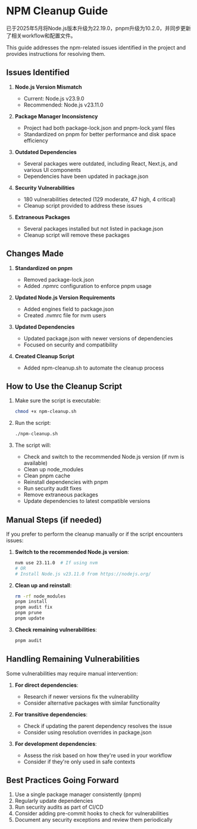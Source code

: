 # NPM Cleanup Guide

已于2025年5月将Node.js版本升级为22.19.0，pnpm升级为10.2.0，并同步更新了相关workflow和配置文件。

This guide addresses the npm-related issues identified in the project and provides instructions for resolving them.

## Issues Identified

1. **Node.js Version Mismatch**
   - Current: Node.js v23.9.0
   - Recommended: Node.js v23.11.0

2. **Package Manager Inconsistency**
   - Project had both package-lock.json and pnpm-lock.yaml files
   - Standardized on pnpm for better performance and disk space efficiency

3. **Outdated Dependencies**
   - Several packages were outdated, including React, Next.js, and various UI components
   - Dependencies have been updated in package.json

4. **Security Vulnerabilities**
   - 180 vulnerabilities detected (129 moderate, 47 high, 4 critical)
   - Cleanup script provided to address these issues

5. **Extraneous Packages**
   - Several packages installed but not listed in package.json
   - Cleanup script will remove these packages

## Changes Made

1. **Standardized on pnpm**
   - Removed package-lock.json
   - Added .npmrc configuration to enforce pnpm usage

2. **Updated Node.js Version Requirements**
   - Added engines field to package.json
   - Created .nvmrc file for nvm users

3. **Updated Dependencies**
   - Updated package.json with newer versions of dependencies
   - Focused on security and compatibility

4. **Created Cleanup Script**
   - Added npm-cleanup.sh to automate the cleanup process

## How to Use the Cleanup Script

1. Make sure the script is executable:
   ```bash
   chmod +x npm-cleanup.sh
   ```

2. Run the script:
   ```bash
   ./npm-cleanup.sh
   ```

3. The script will:
   - Check and switch to the recommended Node.js version (if nvm is available)
   - Clean up node_modules
   - Clean pnpm cache
   - Reinstall dependencies with pnpm
   - Run security audit fixes
   - Remove extraneous packages
   - Update dependencies to latest compatible versions

## Manual Steps (if needed)

If you prefer to perform the cleanup manually or if the script encounters issues:

1. **Switch to the recommended Node.js version**:
   ```bash
   nvm use 23.11.0  # If using nvm
   # OR
   # Install Node.js v23.11.0 from https://nodejs.org/
   ```

2. **Clean up and reinstall**:
   ```bash
   rm -rf node_modules
   pnpm install
   pnpm audit fix
   pnpm prune
   pnpm update
   ```

3. **Check remaining vulnerabilities**:
   ```bash
   pnpm audit
   ```

## Handling Remaining Vulnerabilities

Some vulnerabilities may require manual intervention:

1. **For direct dependencies**:
   - Research if newer versions fix the vulnerability
   - Consider alternative packages with similar functionality

2. **For transitive dependencies**:
   - Check if updating the parent dependency resolves the issue
   - Consider using resolution overrides in package.json

3. **For development dependencies**:
   - Assess the risk based on how they're used in your workflow
   - Consider if they're only used in safe contexts

## Best Practices Going Forward

1. Use a single package manager consistently (pnpm)
2. Regularly update dependencies
3. Run security audits as part of CI/CD
4. Consider adding pre-commit hooks to check for vulnerabilities
5. Document any security exceptions and review them periodically
